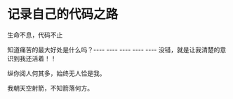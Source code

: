 # 记录自己的代码之路

生命不息，代码不止

知道痛苦的最大好处是什么吗？---- ---- ---- ---- ---- 没错，就是让我清楚的意识到我还活着！！

纵你阅人何其多，始终无人恰是我。

我朝天空射箭，不知箭落何方。
